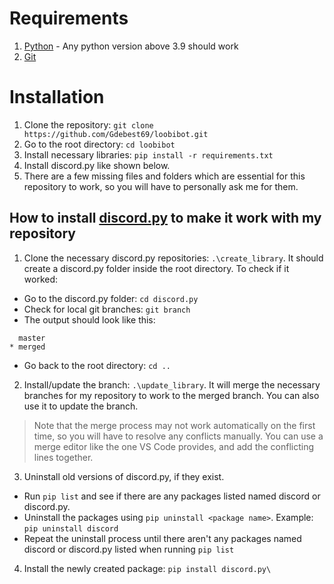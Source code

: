 # Requirements

 1. [Python](https://www.python.org/downloads/) -  Any python version above 3.9 should work
 2. [Git](https://git-scm.com/downloads)

# Installation

 1. Clone the repository: `git clone https://github.com/Gdebest69/loobibot.git`
 2. Go to the root directory: `cd loobibot`
 3. Install necessary libraries: `pip install -r requirements.txt`
 4. Install discord.py like shown below.
 5. There are a few missing files and folders which are essential for this repository to work, so you will have to personally ask me for them.

## How to install [discord.py](https://github.com/rapptz/discord.py) to make it work with my repository

 1. Clone the necessary discord.py repositories: `.\create_library`. It should create a discord.py
 folder inside the root directory. To check if it worked:
 - Go to the discord.py folder: `cd discord.py`
 - Check for local git branches: `git branch`
 - The output should look like this:
 ```
   master
* merged
 ```
 - Go back to the root directory: `cd ..`
 2. Install/update the branch: `.\update_library`. It will merge the necessary branches for my repository to work to the merged branch. You can also use it to update the branch.
> Note that the merge process may not work automatically on the first time, so you will have to resolve any conflicts manually. You can use a merge editor like the one VS Code provides, and add the conflicting lines together.
3. Uninstall old versions of discord.py, if they exist.
- Run `pip list` and see if there are any packages listed named discord or discord.py.
- Uninstall the packages using `pip uninstall <package name>`. Example: `pip uninstall discord`
- Repeat the uninstall process until there aren't any packages named discord or discord.py listed when running `pip list`
4. Install the newly created package: `pip install discord.py\`
